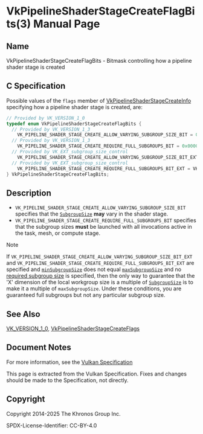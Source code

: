 # VkPipelineShaderStageCreateFlagBits(3) Manual Page

## Name

VkPipelineShaderStageCreateFlagBits - Bitmask controlling how a pipeline shader stage is created



## [](#_c_specification)C Specification

Possible values of the `flags` member of [VkPipelineShaderStageCreateInfo](https://registry.khronos.org/vulkan/specs/latest/man/html/VkPipelineShaderStageCreateInfo.html) specifying how a pipeline shader stage is created, are:

```c++
// Provided by VK_VERSION_1_0
typedef enum VkPipelineShaderStageCreateFlagBits {
  // Provided by VK_VERSION_1_3
    VK_PIPELINE_SHADER_STAGE_CREATE_ALLOW_VARYING_SUBGROUP_SIZE_BIT = 0x00000001,
  // Provided by VK_VERSION_1_3
    VK_PIPELINE_SHADER_STAGE_CREATE_REQUIRE_FULL_SUBGROUPS_BIT = 0x00000002,
  // Provided by VK_EXT_subgroup_size_control
    VK_PIPELINE_SHADER_STAGE_CREATE_ALLOW_VARYING_SUBGROUP_SIZE_BIT_EXT = VK_PIPELINE_SHADER_STAGE_CREATE_ALLOW_VARYING_SUBGROUP_SIZE_BIT,
  // Provided by VK_EXT_subgroup_size_control
    VK_PIPELINE_SHADER_STAGE_CREATE_REQUIRE_FULL_SUBGROUPS_BIT_EXT = VK_PIPELINE_SHADER_STAGE_CREATE_REQUIRE_FULL_SUBGROUPS_BIT,
} VkPipelineShaderStageCreateFlagBits;
```

## [](#_description)Description

- `VK_PIPELINE_SHADER_STAGE_CREATE_ALLOW_VARYING_SUBGROUP_SIZE_BIT` specifies that the [`SubgroupSize`](https://registry.khronos.org/vulkan/specs/latest/html/vkspec.html#interfaces-builtin-variables-sgs) **may** vary in the shader stage.
- `VK_PIPELINE_SHADER_STAGE_CREATE_REQUIRE_FULL_SUBGROUPS_BIT` specifies that the subgroup sizes **must** be launched with all invocations active in the task, mesh, or compute stage.

Note

If `VK_PIPELINE_SHADER_STAGE_CREATE_ALLOW_VARYING_SUBGROUP_SIZE_BIT_EXT` and `VK_PIPELINE_SHADER_STAGE_CREATE_REQUIRE_FULL_SUBGROUPS_BIT_EXT` are specified and [`minSubgroupSize`](https://registry.khronos.org/vulkan/specs/latest/html/vkspec.html#limits-minSubgroupSize) does not equal [`maxSubgroupSize`](https://registry.khronos.org/vulkan/specs/latest/html/vkspec.html#limits-maxSubgroupSize) and no [required subgroup size](https://registry.khronos.org/vulkan/specs/latest/html/vkspec.html#pipelines-required-subgroup-size) is specified, then the only way to guarantee that the 'X' dimension of the local workgroup size is a multiple of [`SubgroupSize`](https://registry.khronos.org/vulkan/specs/latest/html/vkspec.html#interfaces-builtin-variables-sgs) is to make it a multiple of `maxSubgroupSize`. Under these conditions, you are guaranteed full subgroups but not any particular subgroup size.

## [](#_see_also)See Also

[VK\_VERSION\_1\_0](https://registry.khronos.org/vulkan/specs/latest/man/html/VK_VERSION_1_0.html), [VkPipelineShaderStageCreateFlags](https://registry.khronos.org/vulkan/specs/latest/man/html/VkPipelineShaderStageCreateFlags.html)

## [](#_document_notes)Document Notes

For more information, see the [Vulkan Specification](https://registry.khronos.org/vulkan/specs/latest/html/vkspec.html#VkPipelineShaderStageCreateFlagBits)

This page is extracted from the Vulkan Specification. Fixes and changes should be made to the Specification, not directly.

## [](#_copyright)Copyright

Copyright 2014-2025 The Khronos Group Inc.

SPDX-License-Identifier: CC-BY-4.0